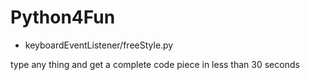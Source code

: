 # Python4Fun

- keyboardEventListener/freeStyle.py

type any thing and get a complete code piece in less than 30 seconds
